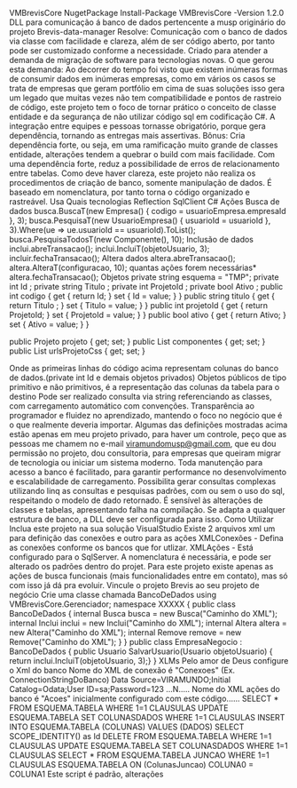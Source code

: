VMBrevisCore
NugetPackage Install-Package VMBrevisCore -Version 1.2.0
DLL para comunicação á banco de dados pertencente a musp
originário do projeto Brevis-data-manager
Resolve: Comunicação com o banco de dados via classe com facilidade e clareza, além de ser código aberto, por tanto pode ser customizado conforme a necessidade. Criado para atender a demanda de migração de software para tecnologias novas.
O que gerou esta demanda: Ao decorrer do tempo foi visto que existem inúmeras formas de consumir dados em inúmeras empresas, como em vários os casos se trata de empresas que geram portfólio em cima de suas soluções isso gera um legado que muitas vezes não tem compatibilidade e pontos de rastreio de código, este projeto tem o foco de tornar prático o conceito de classe entidade e da segurança de não utilizar código sql em codificação C#. A integração entre equipes e pessoas tornasse obrigatório, porque gera dependência, tornando as entregas mais assertivas.
Bônus: Cria dependência forte, ou seja, em uma ramificação muito grande de classes entidade, alterações tendem a quebrar o build com mais facilidade. Com uma dependência forte, reduz a possibilidade de erros de relacionamento entre tabelas. Como deve haver clareza, este projeto não realiza os procedimentos de criação de banco, somente manipulação de dados. É baseado em nomenclatura, por tanto torna o código organizado e rastreável.
Usa Quais tecnologias Reflection SqlClient C#
Ações Busca de dados busca.BuscaT(new Empresa() { codigo = usuarioEmpresa.empresaId }, 3); busca.PesquisaT(new UsuarioEmpresa() { usuarioId = usuarioId }, 3).Where(ue => ue.usuarioId == usuarioId).ToList(); busca.PesquisaTodosT(new Componente(), 10);
Inclusão de dados inclui.abreTransacao(); inclui.IncluiT(objetoUsuario, 3); incluir.fechaTransacao();
Altera dados altera.abreTransacao(); altera.AlteraT(configuracao, 10); quantas ações forem necessárias* altera.fechaTransacao();
Objetos private string esquema = "TMP"; private int Id ; private string Titulo ; private int ProjetoId ; private bool Ativo ;
public int codigo
{
    get { return Id; }
    set { Id = value; }
}
public string titulo
{
    get { return Titulo ; }
    set { Titulo  = value; }
}
public int projetoId  {
    get { return ProjetoId; }
    set { ProjetoId = value; }
}
public bool ativo
{
    get { return Ativo; }
    set { Ativo = value; }
}

public Projeto projeto { get; set; }
public List<Componente> componentes { get; set; }
public List<UrlProjetoCss> urlsProjetoCss { get; set; }


Onde as primeiras linhas do código acima representam colunas do banco de dados.(private int Id e demais objetos privados) Objetos públicos de tipo primitivo e não primitivos, é a representação das colunas da tabela para o destino Pode ser realizado consulta via string referenciando as classes, com carregamento automático com convenções.
Transparência ao programador e fluidez no aprendizado, mantendo o foco no negócio que é o que realmente deveria importar.
Algumas das definições mostradas acima estão apenas em meu projeto privado, para haver um controle, peço que as pessoas me chamem no e-mail viramundomusp@gmail.com, que eu dou permissão no projeto, dou consultoria, para empresas que queiram migrar de tecnologia ou iniciar um sistema moderno.
Toda manutenção para acesso a banco é facilitado, para garantir performance no desenvolvimento e escalabilidade de carregamento.
Possibilita gerar consultas complexas utilizando linq as consultas e pesquisas padrões, com ou sem o uso do sql, respeitando o modelo de dado retornado.
É sensível às alterações de classes e tabelas, apresentando falha na compilação.
Se adapta a qualquer estrutura de banco, a DLL deve ser configurada para isso.
Como Utilizar
Inclua este projeto na sua solução VisualStudio
Existe 2 arquivos xml um para definição das conexões e outro para as ações
XMLConexões - Defina as conexões conforme os bancos que for utlizar.
XMLAções - Está configurado para o SqlServer.
A nomenclatura é necessária, e pode ser alterado os padrões dentro do projet.
Para este projeto existe apenas as ações de busca funcionais (mais funcionalidades entre em contato), mas só com isso já dá pra evoluir.
Vincule o projeto Brevis ao seu projeto de negócio
Crie uma classe chamada BancoDeDados
using VMBrevisCore.Gerenciador;
namespace XXXXX { public class BancoDeDados { internal Busca busca = new Busca("Caminho do XML"); internal Inclui inclui = new Inclui("Caminho do XML"); internal Altera altera = new Altera("Caminho do XML"); internal Remove remove = new Remove("Caminho do XML"); } }
public class EmpresaNegocio : BancoDeDados { public Usuario SalvarUsuario(Usuario objetoUsuario) { return inclui.IncluiT(objetoUsuario, 3);} }
XLMs Pelo amor de Deus configure o Xml do banco
Nome do XML de conexão é "Conexoes"
(Ex. ConnectionStringDoBanco) Data Source=VIRAMUNDO;Initial Catalog=Odata;User ID=sa;Password=123 ...N.....
Nome do XML ações do banco é "Acoes" inicialmente configurado com este código......
SELECT * FROM ESQUEMA.TABELA WHERE 1=1 CLAUSULAS UPDATE ESQUEMA.TABELA SET COLUNASDADOS WHERE 1=1 CLAUSULAS INSERT INTO ESQUEMA.TABELA (COLUNAS) VALUES (DADOS) SELECT SCOPE_IDENTITY() as Id DELETE FROM ESQUEMA.TABELA WHERE 1=1 CLAUSULAS UPDATE ESQUEMA.TABELA SET COLUNASDADOS WHERE 1=1 CLAUSULAS SELECT * FROM ESQUEMA.TABELA JUNCAO WHERE 1=1 CLAUSULAS ESQUEMA.TABELA ON (ColunasJuncao) COLUNA0 = COLUNA1
Este script é padrão, alterações
